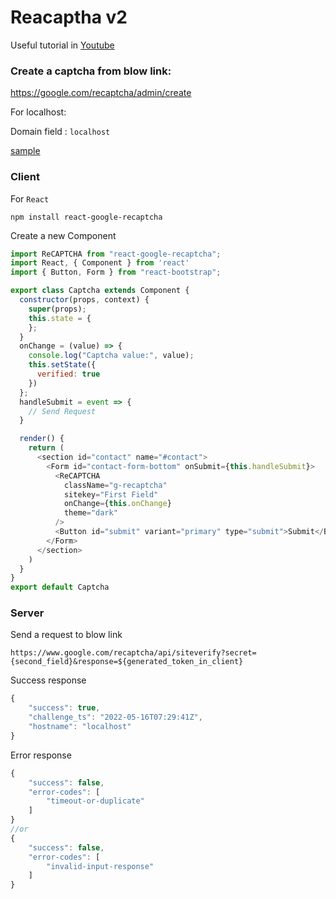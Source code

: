 # Reacaptha v2
Useful tutorial in [Youtube](https://www.youtube.com/watch?v=vrbyaOoZ-4Q)

### Create a captcha from blow link:

https://google.com/recaptcha/admin/create

For localhost:

Domain field : `localhost` 

[sample](chrome-extension://fdpohaocaechififmbbbbbknoalclacl/capture.html?id=1&url=https%3A%2F%2Fwww.google.com%2Frecaptcha%2Fadmin%2Fsite%2F535935589%2Fsettings)

### Client

For `React` 
```
npm install react-google-recaptcha
```
Create a new Component
```javascript
import ReCAPTCHA from "react-google-recaptcha";
import React, { Component } from 'react'
import { Button, Form } from "react-bootstrap";

export class Captcha extends Component {
  constructor(props, context) {
    super(props);
    this.state = {
    };
  }
  onChange = (value) => {
    console.log("Captcha value:", value);
    this.setState({
      verified: true
    })
  };
  handleSubmit = event => {
    // Send Request
  }

  render() {
    return (
      <section id="contact" name="#contact">
        <Form id="contact-form-bottom" onSubmit={this.handleSubmit}>
          <ReCAPTCHA
            className="g-recaptcha"
            sitekey="First Field"
            onChange={this.onChange}
            theme="dark"
          />
          <Button id="submit" variant="primary" type="submit">Submit</Button>
        </Form>
      </section>
    )
  }
}
export default Captcha
```
### Server
Send a request to blow link
```
https://www.google.com/recaptcha/api/siteverify?secret={second_field}&response=${generated_token_in_client}
```

Success response
```javascript
{
    "success": true,
    "challenge_ts": "2022-05-16T07:29:41Z",
    "hostname": "localhost"
}
```
Error response
```javascript
{
    "success": false,
    "error-codes": [
        "timeout-or-duplicate"
    ]
}
//or
{
    "success": false,
    "error-codes": [
        "invalid-input-response"
    ]
}
```
